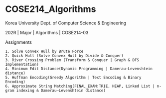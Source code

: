 # COSE214_Algorithms
Korea University Dept. of Computer Science & Engineering 

202R | Major | Algorithms | COSE214-03 

Assignments 

    1. Solve Convex Hull by Brute Force
    2. Quick Hull (Solve Convex Hull by Divide & Conquer)
    3. River Crossing Problem (Transform & Conquer | Graph & DFS Implementation)
    4. Minimum Edit Distance(Dynamic Programming | Damerau–Levenshtein distance)
    5. Huffman Encoding(Greedy Algorithm | Text Encoding & Binary Encoding)
    6. Approximate String Matching(FINAL_EXAM:TRIE, HEAP, Linked List | n-gram indexing & Damerau–Levenshtein distance)
